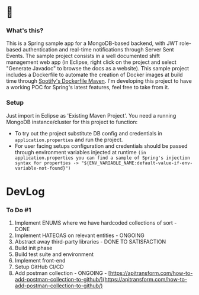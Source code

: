 # 👋

### What's this?
This is a Spring sample app for a MongoDB-based backend, with JWT role-based authentication and real-time notifications through Server Sent Events. The sample project consists in a well documented shift management web app (in Eclipse, right click on the project and select "Generate Javadoc" to browse the docs as a website).
This sample project includes a Dockerfile to automate the creation of Docker images at build time through [Spotify's Dockerfile Maven](https://github.com/spotify/dockerfile-maven).
I'm developing this project to have a working POC for Spring's latest features, feel free to take from it.

### Setup
Just import in Eclipse as 'Existing Maven Project'. You need a running MongoDB instance/cluster for this project to function: 
* To try out the project substitute DB config and credentials in `application.properties` and run the project. 
* For user facing setups configuration and credentials should be passed through environment variables injected at runtime `(in application.properties you can find a sample of Spring's injection syntax for properties -> "${ENV_VARIABLE_NAME:default-value-if-env-variable-not-found}")`

# DevLog

### To Do #1
1. Implement ENUMS where we have hardcoded collections of sort - DONE
2. Implement HATEOAS on relevant entities - ONGOING
3. Abstract away third-party libraries - DONE TO SATISFACTION
4. Build init phase
5. Build test suite and environment
6. Implement front-end
7. Setup GitHub CI/CD
8. Add postman collection - ONGOING - [https://apitransform.com/how-to-add-postman-collection-to-github/](https://apitransform.com/how-to-add-postman-collection-to-github/)

